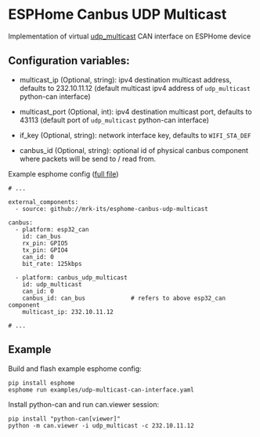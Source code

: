 # ESPHome Canbus UDP Multicast
Implementation of virtual [udp_multicast](https://python-can.readthedocs.io/en/stable/interfaces/udp_multicast.html) CAN interface on ESPHome device

## Configuration variables:
* multicast_ip (Optional, string): ipv4 destination multicast address, defaults to 232.10.11.12 (default multicast ipv4 address of `udp_multicast` python-can interface)
* multicast_port (Optional, int): ipv4 destination multicast port, defaults to 43113 (default port of `udp_multicast` python-can interface)
* if_key (Optional, string): network interface key, defaults to `WIFI_STA_DEF`

* canbus_id (Optional, string): optional id of physical canbus component where packets will be send to / read from.

Example esphome config ([full file](examples/udp-multicast-can-interface.yaml))

```
# ...

external_components:
  - source: github://mrk-its/esphome-canbus-udp-multicast

canbus:
  - platform: esp32_can
    id: can_bus
    rx_pin: GPIO5
    tx_pin: GPIO4
    can_id: 0
    bit_rate: 125kbps

  - platform: canbus_udp_multicast
    id: udp_multicast
    can_id: 0
    canbus_id: can_bus             # refers to above esp32_can component
    multicast_ip: 232.10.11.12

# ...
```

## Example

Build and flash example esphome config:
```
pip install esphome
esphome run examples/udp-multicast-can-interface.yaml
```

Install python-can and run can.viewer session:

```
pip install "python-can[viewer]"
python -m can.viewer -i udp_multicast -c 232.10.11.12

```

